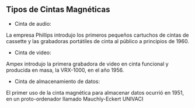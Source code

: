 ## Tipos de Cintas Magnéticas

* Cinta de audio: 

La empresa Phillips introdujo los primeros pequeños cartuchos de cintas de cassette y las grabadoras portátiles de cinta al público a principios de 1960. 

* Cinta de video: 

Ampex introdujo la primera grabadora de video en cinta funcional y producida en masa, la VRX-1000, en el año 1956. 

* Cinta de almacenamiento de datos: 

El primer uso de la cinta magnética para almacenar datos ocurrió en 1951, en un proto-ordenador Ilamado Mauchly-Eckert UNIVACI
